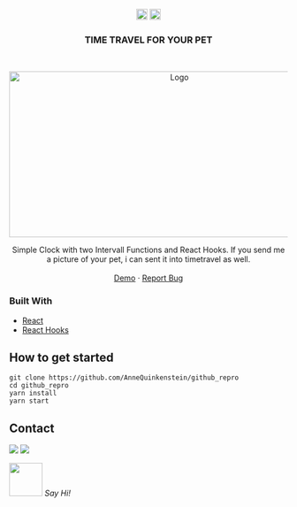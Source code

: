 <!-- https://www.markdownguide.org/basic-syntax/#reference-style-links-->
<!-- search and replace  github_repro & netlify  -->

  

<p align="center">
  <a href="mailto:a.quinkenstein@gmail.com"><img src="https://image.flaticon.com/icons/svg/725/725643.svg" height="20" width="20" /></a>
  <a href="https://linkedin.com/in/AnneQuinkenstein"><img src="https://cdn.jsdelivr.net/npm/simple-icons@3.0.1/icons/linkedin.svg" height="20"     width="20" /></a>
</p>

<!-- PROJECT LOGO -->

  <h3 align="center">TIME TRAVEL FOR YOUR PET</h3>

<br />
<p align="center">
  <a href="https://aquin-clock.netlify.app">
    <img src="https://i.imgur.com/K2PQhS6.jpg" alt="Logo" width="600" height="300">
  </a>

  <p align="center">
    Simple Clock with two Intervall Functions and React Hooks. 
    If you send me a picture of your pet, i can sent it into timetravel as well. 
    <br />
    <br />
    <a href="https://aquin-clock.netlify.app">Demo</a>
    ·
    <a href="https://github.com/AnneQuinkenstein/clock/issues">Report Bug</a>
  </p>
</p>

### Built With

- [React](https://reactjs.org/)
- [React Hooks](https://reactjs.org/)

  
## How to get started
    git clone https://github.com/AnneQuinkenstein/github_repro
    cd github_repro
    yarn install
    yarn start


## Contact

<p> <a target="_blank" href="https://www.linkedin.com/in/anne-quinkenstein"><img src="https://img.shields.io/badge/-LinkedIn-0077B5?style=for-the-badge&logo=Linkedin&logoColor=white"></img></a>
<a target="_blank" href="mailto:a.quinkenstein@gmail.com"><img src="https://img.shields.io/badge/-Gmail-D14836?style=for-the-badge&logo=Gmail&logoColor=white"></img></a>
</p>

<img src="https://media.giphy.com/media/LnQjpWaON8nhr21vNW/giphy.gif" width="60"> <em>Say Hi!</em>